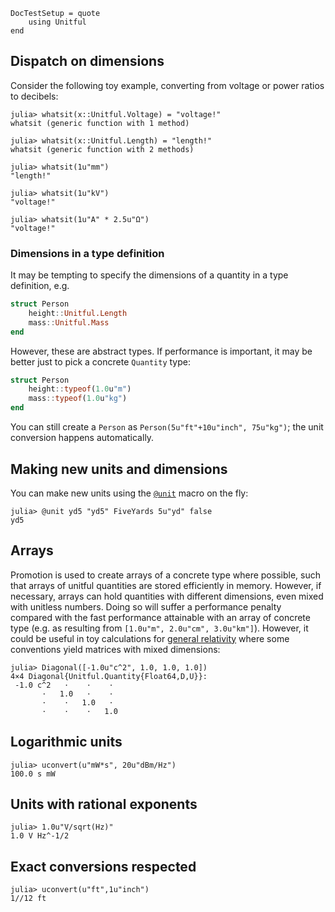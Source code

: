 ```@meta
DocTestSetup = quote
    using Unitful
end
```

## Dispatch on dimensions

Consider the following toy example, converting from voltage or power ratios to decibels:

```jldoctest
julia> whatsit(x::Unitful.Voltage) = "voltage!"
whatsit (generic function with 1 method)

julia> whatsit(x::Unitful.Length) = "length!"
whatsit (generic function with 2 methods)

julia> whatsit(1u"mm")
"length!"

julia> whatsit(1u"kV")
"voltage!"

julia> whatsit(1u"A" * 2.5u"Ω")
"voltage!"
```

### Dimensions in a type definition

It may be tempting to specify the dimensions of a quantity in a type definition, e.g.

```jl
struct Person
    height::Unitful.Length
    mass::Unitful.Mass
end
```

However, these are abstract types. If performance is important, it may be better
just to pick a concrete `Quantity` type:

```jl
struct Person
    height::typeof(1.0u"m")
    mass::typeof(1.0u"kg")
end
```

You can still create a `Person` as `Person(5u"ft"+10u"inch", 75u"kg")`; the
unit conversion happens automatically.

## Making new units and dimensions

You can make new units using the [`@unit`](@ref) macro on the fly:

```jldoctest
julia> @unit yd5 "yd5" FiveYards 5u"yd" false
yd5
```

## Arrays

Promotion is used to create arrays of a concrete type where possible, such
that arrays of unitful quantities are stored efficiently in memory. However,
if necessary, arrays can hold quantities with different dimensions, even
mixed with unitless numbers. Doing so will suffer a performance penalty compared
with the fast performance attainable with an array of concrete type
(e.g. as resulting from `[1.0u"m", 2.0u"cm", 3.0u"km"]`). However, it could be useful
in toy calculations for
[general relativity](https://en.wikipedia.org/wiki/Metric_tensor_(general_relativity))
where some conventions yield matrices with mixed dimensions:

```jldoctest
julia> Diagonal([-1.0u"c^2", 1.0, 1.0, 1.0])
4×4 Diagonal{Unitful.Quantity{Float64,D,U}}:
 -1.0 c^2   ⋅    ⋅    ⋅
       ⋅   1.0   ⋅    ⋅
       ⋅    ⋅   1.0   ⋅
       ⋅    ⋅    ⋅   1.0
```

## Logarithmic units

```jldoctest
julia> uconvert(u"mW*s", 20u"dBm/Hz")
100.0 s mW
```

## Units with rational exponents

```jldoctest
julia> 1.0u"V/sqrt(Hz)"
1.0 V Hz^-1/2
```

## Exact conversions respected

```jldoctest
julia> uconvert(u"ft",1u"inch")
1//12 ft
```
